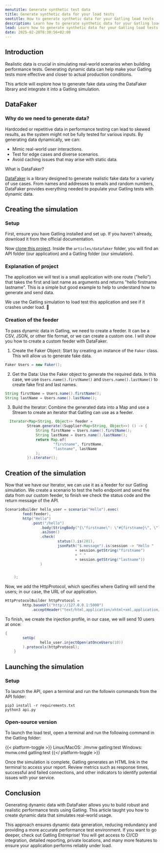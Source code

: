 ```yaml
---
menutitle: Generate synthetic test data
title: Generate synthetic data for your load tests
seotitle: How to generate synthetic data for your Gatling load tests
description: Learn how to generate synthetic data for your Gatling load tests
lead: Learn how to generate synthetic data for your Gatling load tests
date: 2025-02-28T8:30:56+02:00
---
```


## Introduction

Realistic data is crucial in simulating real-world scenarios when building performance tests. Generating dynamic data can help make your Gatling tests more effective and closer to actual production conditions.

This article will explore how to generate fake data using the DataFaker library and integrate it into a Gatling simulation.

## DataFaker

### Why do we need to generate data?

Hardcoded or repetitive data in performance testing can lead to skewed results, as the system might not be fully tested for various inputs. By generating data dynamically, we can:

- Mimic real-world user interactions.
- Test for edge cases and diverse scenarios.
- Avoid caching issues that may arise with static data.

What is DataFaker?

[DataFaker](https://www.datafaker.net/) is a library designed to generate realistic fake data for a variety of use cases. From names and addresses to emails and random numbers, DataFaker provides everything needed to populate your Gatling tests with dynamic data.

## Creating the simulation

### Setup

First, ensure you have Gatling installed and set up. If you haven't already, download it from the official documentation.

Now [clone this project](https://github.com/gatling/devrel-projects). Inside the `articles/datafaker` folder, you will find an API folder (our application) and a Gatling folder (our simulation).


### Explanation of project

The application we will test is a small application with one route ("hello") that takes the first and last name as arguments and returns "hello firstname lastname". This is a simple but good example to help to understand how to generate and send data.

We use the Gatling simulation to load test this application and see if it crashes under load. 🚀

### Creation of the feeder

To pass dynamic data in Gatling, we need to create a feeder. It can be a CSV, JSON, or other file format, or we can create a custom one. I will show you how to create a custom feeder with DataFaker.

1. Create the Faker Object: Start by creating an instance of the `Faker` class. This will allow us to generate fake data.

  ```java
  Faker Users = new Faker();
  ```

2. Get the Data: Use the Faker object to generate the required data. In this case, we use `Users.name().firstName()` and `Users.name().lastName()` to create fake first and last names.

```java
String firstName = Users.name().firstName();
String lastName = Users.name().lastName();
```
3. Build the Iterator: Combine the generated data into a Map and use a Stream to create an iterator that Gatling can use as a feeder.

  ```java
    Iterator<Map<String, Object>> feeder =
            Stream.generate((Supplier<Map<String, Object>>) () -> {
                String firstName = Users.name().firstName();
                String lastName = Users.name().lastName();
                return Map.of(
                        "firstname", firstName,
                        "lastname", lastName
                );
            }).iterator();
  ```

## Creation of the simulation

Now that we have our Iterator, we can use it as a feeder for our Gatling simulation. We create a scenario to test the hello endpoint and send the data from our custom feeder, to finish we check the status code and the return message of the API.

```java
ScenarioBuilder hello_user = scenario("Hello").exec(
        feed(feeder),
        http("Hello")
            .post("/hello")
                .body(StringBody("{\"firstname\": \"#{firstname}\", \"lastname\": \"#{lastname}\"}"))
                .asJson()
                .check(
                        status().is(201),
                        jsonPath("$.message").is(session -> "Hello "
                                + session.getString("firstname")
                                + " "
                                + session.getString("lastname"))
                )


    );
```
Now, we add the HttpProtocol, which specifies where Gatling will send the users; in our case, the URL of our application.

```java
HttpProtocolBuilder httpProtocol =
        http.baseUrl("http://127.0.0.1:5000")
            .acceptHeader("text/html,application/xhtml+xml,application/xml;q=0.9,*/*;q=0.8");
```

To finish, we create the injection profile, in our case, we will send 10 users at once:

```java
{
        setUp(
                hello_user.injectOpen(atOnceUsers(10))
        ).protocols(httpProtocol);
    }
```

## Launching the simulation

### Setup

To launch the API, open a terminal and run the followin commands from the API folder:

```console
pip3 install -r requirements.txt
python3 api.py
```

### Open-source version

To launch the load test, open a terminal and run the following command in the Gatling folder:

{{< platform-toggle >}}
Linux/MacOS: ./mvnw gatling:test
Windows: mvnw.cmd gatling:test
{{</ platform-toggle >}}

Once the simulation is complete, Gatling generates an HTML link in the terminal to access your report. Review metrics such as response times, successful and failed connections, and other indicators to identify potential issues with your service.

## Conclusion

Generating dynamic data with DataFaker allows you to build robust and realistic performance tests using Gatling. This article taught you how to create dynamic data that simulates real-world usage. 

This approach ensures dynamic data generation, reducing redundancy and providing a more accurate performance test environment. If you want to go deeper, check out Gatling Entreprise! You will get access to CI/CD integration, detailed reporting, private locations, and many more features to ensure your application performs reliably under load.